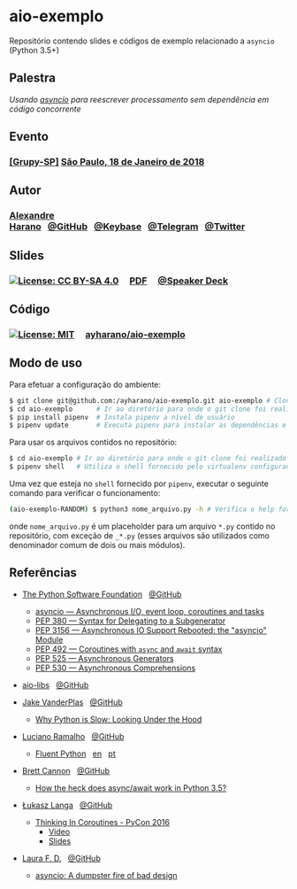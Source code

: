 # **aio-exemplo**

Repositório contendo slides e códigos de exemplo relacionado a `asyncio` (Python 3.5+)


## Palestra
*Usando [asyncio](https://docs.python.org/3/library/asyncio.html) para reescrever processamento sem dependência em código concorrente*


## Evento
### [[Grupy-SP]](https://www.meetup.com/pt-BR/Grupy-SP/) [São Paulo, 18 de Janeiro de 2018](https://www.meetup.com/pt-BR/Grupy-SP/events/246561769/)


## Autor
### [Alexandre Harano](https://alexandre.harano.net.br/)&nbsp;&nbsp;&nbsp;[@GitHub](https://github.com/ayharano)&nbsp;&nbsp;&nbsp;[@Keybase](https://keybase.io/ayharano)&nbsp;&nbsp;&nbsp;[@Telegram](https://t.me/ayharano)&nbsp;&nbsp;&nbsp;[@Twitter](https://twitter.com/ayharano)


## Slides
### [![License: CC BY-SA 4.0](https://img.shields.io/badge/License-CC%20BY--SA%204.0-lightgrey.svg)](https://creativecommons.org/licenses/by-sa/4.0/) &nbsp;&nbsp;&nbsp; [PDF](https://github.com/ayharano/aio-exemplo/blob/master/slides/20180118_grupy_sp_aio_exemplo.pdf) &nbsp;&nbsp;&nbsp; [@Speaker Deck](https://speakerdeck.com/ayharano/grupy-sp-2018-01-18-aio-exemplo)


## Código
### [![License: MIT](https://img.shields.io/badge/License-MIT-yellow.svg)](https://opensource.org/licenses/MIT) &nbsp;&nbsp;&nbsp; [ayharano/aio-exemplo](https://github.com/ayharano/aio-exemplo)


## Modo de uso

Para efetuar a configuração do ambiente:

```sh
$ git clone git@github.com:/ayharano/aio-exemplo.git aio-exemplo # Clona o repositório
$ cd aio-exemplo      # Ir ao diretório para onde o git clone foi realizado
$ pip install pipenv  # Instala pipenv a nível de usuário
$ pipenv update       # Executa pipenv para instalar as dependências e configurar o virtualenv do ambiente
```

Para usar os arquivos contidos no repositório:

```sh
$ cd aio-exemplo # Ir ao diretório para onde o git clone foi realizado
$ pipenv shell   # Utiliza o shell fornecido pelo virtualenv configurado pelo pipenv
```

Uma vez que esteja no `shell` fornecido por `pipenv`,
executar o seguinte comando para verificar o funcionamento:

```sh
(aio-exemplo-RANDOM) $ python3 nome_arquivo.py -h # Verifica o help fornecido pelo módulo nome_arquivo
```

onde `nome_arquivo.py` é um placeholder para um arquivo `*.py`
contido no repositório, com exceção de `_*.py`
(esses arquivos são utilizados como denominador comum de dois ou
mais módulos).


## Referências
- [The Python Software Foundation](https://www.python.org/psf/)&nbsp;&nbsp;&nbsp;[@GitHub](https://github.com/python)
  - [asyncio — Asynchronous I/O, event loop, coroutines and tasks](https://docs.python.org/3/library/asyncio.html)
  - [PEP 380 — Syntax for Delegating to a Subgenerator](https://www.python.org/dev/peps/pep-0380/)
  - [PEP 3156 — Asynchronous IO Support Rebooted: the "asyncio" Module](https://www.python.org/dev/peps/pep-3156/)
  - [PEP 492 — Coroutines with `async` and `await` syntax](https://www.python.org/dev/peps/pep-0492/)
  - [PEP 525 — Asynchronous Generators](https://www.python.org/dev/peps/pep-0525/)
  - [PEP 530 — Asynchronous Comprehensions](https://www.python.org/dev/peps/pep-0530/)

- [aio-libs](https://groups.google.com/forum/#!forum/aio-libs)&nbsp;&nbsp;&nbsp;[@GitHub](https://github.com/aio-libs)

- [Jake VanderPlas](http://vanderplas.com/)&nbsp;&nbsp;&nbsp;[@GitHub](https://github.com/jakevdp)
  - [Why Python is Slow: Looking Under the Hood](https://jakevdp.github.io/blog/2014/05/09/why-python-is-slow/)

- [Luciano Ramalho](https://ramalho.org/)&nbsp;&nbsp;&nbsp;[@GitHub](https://github.com/ramalho)
  - [Fluent Python](http://shop.oreilly.com/product/0636920032519.do)&nbsp;&nbsp;&nbsp;[en](https://www.amazon.com/Fluent-Python-Concise-Effective-Programming/dp/1491946008/)&nbsp;&nbsp;&nbsp;[pt](https://www.amazon.com.br/Python-Fluente-Luciano-Ramalho/dp/857522462X)

- [Brett Cannon](https://snarky.ca/)&nbsp;&nbsp;&nbsp;[@GitHub](https://github.com/brettcannon)
  - [How the heck does async/await work in Python 3.5?](https://snarky.ca/how-the-heck-does-async-await-work-in-python-3-5/)

- [Łukasz Langa](http://lukasz.langa.pl/)&nbsp;&nbsp;&nbsp;[@GitHub](http://github.com/ambv)
  - [Thinking In Coroutines - PyCon 2016](https://us.pycon.org/2016/schedule/presentation/1801/)
    - [Vídeo](https://www.youtube.com/watch?v=l4Nn-y9ktd4)
    - [Slides](https://speakerdeck.com/pycon2016/lukasz-langa-thinking-in-coroutines)

- [Laura F. D.](https://veriny.tf/)&nbsp;&nbsp;&nbsp;[@GitHub](https://github.com/SunDwarf)
  - [asyncio: A dumpster fire of bad design](https://veriny.tf/asyncio-a-dumpster-fire-of-bad-design/)
